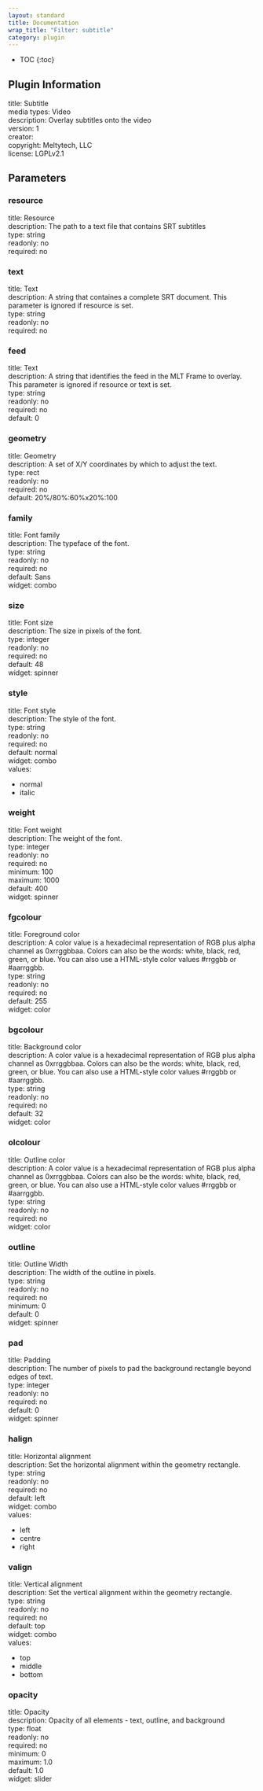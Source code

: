 ```yaml
---
layout: standard
title: Documentation
wrap_title: "Filter: subtitle"
category: plugin
---
```

* TOC
{:toc}

## Plugin Information

title: Subtitle  
media types:
Video  
description: Overlay subtitles onto the video  
version: 1  
creator:   
copyright: Meltytech, LLC  
license: LGPLv2.1  

## Parameters

### resource

title: Resource    
description:
The path to a text file that contains SRT subtitles  
type: string  
readonly: no  
required: no  

### text

title: Text    
description:
A string that containes a complete SRT document. This parameter is ignored if resource is set.  
type: string  
readonly: no  
required: no  

### feed

title: Text    
description:
A string that identifies the feed in the MLT Frame to overlay. This parameter is ignored if resource or text is set.  
type: string  
readonly: no  
required: no  
default: 0  

### geometry

title: Geometry    
description:
A set of X/Y coordinates by which to adjust the text.  
type: rect  
readonly: no  
required: no  
default: 20%/80%:60%x20%:100  

### family

title: Font family    
description:
The typeface of the font.  
type: string  
readonly: no  
required: no  
default: Sans  
widget: combo  

### size

title: Font size    
description:
The size in pixels of the font.  
type: integer  
readonly: no  
required: no  
default: 48  
widget: spinner  

### style

title: Font style    
description:
The style of the font.  
type: string  
readonly: no  
required: no  
default: normal  
widget: combo  
values:  

* normal
* italic

### weight

title: Font weight    
description:
The weight of the font.  
type: integer  
readonly: no  
required: no  
minimum: 100  
maximum: 1000  
default: 400  
widget: spinner  

### fgcolour

title: Foreground color    
description:
A color value is a hexadecimal representation of RGB plus alpha channel as 0xrrggbbaa. Colors can also be the words: white, black, red, green, or blue. You can also use a HTML-style color values #rrggbb or #aarrggbb.  
type: string  
readonly: no  
required: no  
default: 255  
widget: color  

### bgcolour

title: Background color    
description:
A color value is a hexadecimal representation of RGB plus alpha channel as 0xrrggbbaa. Colors can also be the words: white, black, red, green, or blue. You can also use a HTML-style color values #rrggbb or #aarrggbb.  
type: string  
readonly: no  
required: no  
default: 32  
widget: color  

### olcolour

title: Outline color    
description:
A color value is a hexadecimal representation of RGB plus alpha channel as 0xrrggbbaa. Colors can also be the words: white, black, red, green, or blue. You can also use a HTML-style color values #rrggbb or #aarrggbb.  
type: string  
readonly: no  
required: no  
widget: color  

### outline

title: Outline Width    
description:
The width of the outline in pixels.  
type: string  
readonly: no  
required: no  
minimum: 0  
default: 0  
widget: spinner  

### pad

title: Padding    
description:
The number of pixels to pad the background rectangle beyond edges of text.  
type: integer  
readonly: no  
required: no  
default: 0  
widget: spinner  

### halign

title: Horizontal alignment    
description:
Set the horizontal alignment within the geometry rectangle.  
type: string  
readonly: no  
required: no  
default: left  
widget: combo  
values:  

* left
* centre
* right

### valign

title: Vertical alignment    
description:
Set the vertical alignment within the geometry rectangle.  
type: string  
readonly: no  
required: no  
default: top  
widget: combo  
values:  

* top
* middle
* bottom

### opacity

title: Opacity    
description:
Opacity of all elements - text, outline, and background  
type: float  
readonly: no  
required: no  
minimum: 0  
maximum: 1.0  
default: 1.0  
widget: slider  

